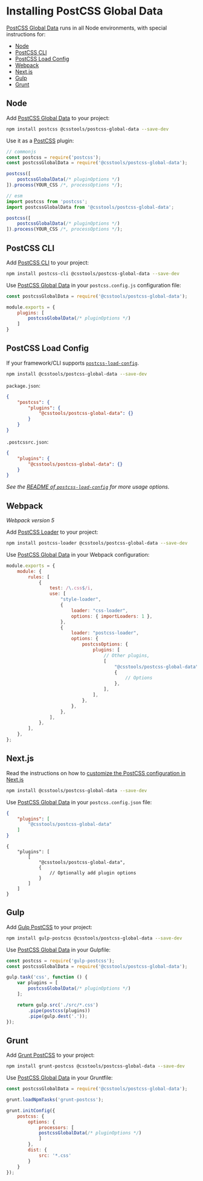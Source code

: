 # Installing PostCSS Global Data

[PostCSS Global Data] runs in all Node environments, with special instructions for:

- [Node](#node)
- [PostCSS CLI](#postcss-cli)
- [PostCSS Load Config](#postcss-load-config)
- [Webpack](#webpack)
- [Next.js](#nextjs)
- [Gulp](#gulp)
- [Grunt](#grunt)



## Node

Add [PostCSS Global Data] to your project:

```bash
npm install postcss @csstools/postcss-global-data --save-dev
```

Use it as a [PostCSS] plugin:

```js
// commonjs
const postcss = require('postcss');
const postcssGlobalData = require('@csstools/postcss-global-data');

postcss([
	postcssGlobalData(/* pluginOptions */)
]).process(YOUR_CSS /*, processOptions */);
```

```js
// esm
import postcss from 'postcss';
import postcssGlobalData from '@csstools/postcss-global-data';

postcss([
	postcssGlobalData(/* pluginOptions */)
]).process(YOUR_CSS /*, processOptions */);
```

## PostCSS CLI

Add [PostCSS CLI] to your project:

```bash
npm install postcss-cli @csstools/postcss-global-data --save-dev
```

Use [PostCSS Global Data] in your `postcss.config.js` configuration file:

```js
const postcssGlobalData = require('@csstools/postcss-global-data');

module.exports = {
	plugins: [
		postcssGlobalData(/* pluginOptions */)
	]
}
```

## PostCSS Load Config

If your framework/CLI supports [`postcss-load-config`](https://github.com/postcss/postcss-load-config).

```bash
npm install @csstools/postcss-global-data --save-dev
```

`package.json`:

```json
{
	"postcss": {
		"plugins": {
			"@csstools/postcss-global-data": {}
		}
	}
}
```

`.postcssrc.json`:

```json
{
	"plugins": {
		"@csstools/postcss-global-data": {}
	}
}
```

_See the [README of `postcss-load-config`](https://github.com/postcss/postcss-load-config#usage) for more usage options._

## Webpack

_Webpack version 5_

Add [PostCSS Loader] to your project:

```bash
npm install postcss-loader @csstools/postcss-global-data --save-dev
```

Use [PostCSS Global Data] in your Webpack configuration:

```js
module.exports = {
	module: {
		rules: [
			{
				test: /\.css$/i,
				use: [
					"style-loader",
					{
						loader: "css-loader",
						options: { importLoaders: 1 },
					},
					{
						loader: "postcss-loader",
						options: {
							postcssOptions: {
								plugins: [
									// Other plugins,
									[
										"@csstools/postcss-global-data",
										{
											// Options
										},
									],
								],
							},
						},
					},
				],
			},
		],
	},
};
```

## Next.js

Read the instructions on how to [customize the PostCSS configuration in Next.js](https://nextjs.org/docs/advanced-features/customizing-postcss-config)

```bash
npm install @csstools/postcss-global-data --save-dev
```

Use [PostCSS Global Data] in your `postcss.config.json` file:

```json
{
	"plugins": [
		"@csstools/postcss-global-data"
	]
}
```

```json5
{
	"plugins": [
		[
			"@csstools/postcss-global-data",
			{
				// Optionally add plugin options
			}
		]
	]
}
```

## Gulp

Add [Gulp PostCSS] to your project:

```bash
npm install gulp-postcss @csstools/postcss-global-data --save-dev
```

Use [PostCSS Global Data] in your Gulpfile:

```js
const postcss = require('gulp-postcss');
const postcssGlobalData = require('@csstools/postcss-global-data');

gulp.task('css', function () {
	var plugins = [
		postcssGlobalData(/* pluginOptions */)
	];

	return gulp.src('./src/*.css')
		.pipe(postcss(plugins))
		.pipe(gulp.dest('.'));
});
```

## Grunt

Add [Grunt PostCSS] to your project:

```bash
npm install grunt-postcss @csstools/postcss-global-data --save-dev
```

Use [PostCSS Global Data] in your Gruntfile:

```js
const postcssGlobalData = require('@csstools/postcss-global-data');

grunt.loadNpmTasks('grunt-postcss');

grunt.initConfig({
	postcss: {
		options: {
			processors: [
			postcssGlobalData(/* pluginOptions */)
			]
		},
		dist: {
			src: '*.css'
		}
	}
});
```

[Gulp PostCSS]: https://github.com/postcss/gulp-postcss
[Grunt PostCSS]: https://github.com/nDmitry/grunt-postcss
[PostCSS]: https://github.com/postcss/postcss
[PostCSS CLI]: https://github.com/postcss/postcss-cli
[PostCSS Loader]: https://github.com/postcss/postcss-loader
[PostCSS Global Data]: https://github.com/csstools/postcss-plugins/tree/main/plugins/postcss-global-data
[Next.js]: https://nextjs.org

